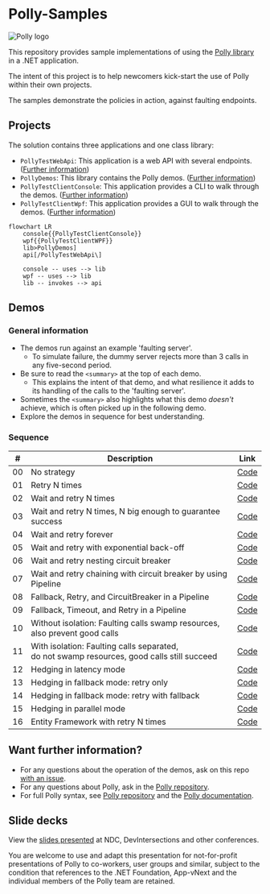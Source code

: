 # Polly-Samples

![Polly logo](https://raw.github.com/App-vNext/Polly/main/Polly-Logo.png)

This repository provides sample implementations of using the [Polly library](https://www.github.com/App-vNext/Polly) in a .NET application.

The intent of this project is to help newcomers kick-start the use of Polly within their own projects.

The samples demonstrate the policies in action, against faulting endpoints.

## Projects

The solution contains three applications and one class library:
- `PollyTestWebApi`: This application is a web API with several endpoints. ([Further information](/PollyTestWebApi/README.md))
- `PollyDemos`: This library contains the Polly demos. ([Further information](/PollyDemos/README.md))
- `PollyTestClientConsole`: This application provides a CLI to walk through the demos. ([Further information](/PollyTestClientConsole/README.md))
- `PollyTestClientWpf`: This application provides a GUI to walk through the demos. ([Further information](/PollyTestClientWpf/README.md))

```mermaid
flowchart LR
    console{{PollyTestClientConsole}}
    wpf{{PollyTestClientWPF}}
    lib>PollyDemos]
    api[/PollyTestWebApi\]

    console -- uses --> lib
    wpf -- uses --> lib
    lib -- invokes --> api
```

## Demos

### General information

- The demos run against an example 'faulting server'.
  - To simulate failure, the dummy server rejects more than 3 calls in any five-second period.
- Be sure to read the `<summary>` at the top of each demo.
  - This explains the intent of that demo, and what resilience it adds to its handling of the calls to the 'faulting server'.
- Sometimes the `<summary>` also highlights what this demo _doesn't_ achieve, which is often picked up in the following demo.
- Explore the demos in sequence for best understanding.

### Sequence

| # | Description | Link |
| :-: | -- | :-: |
| 00 | No strategy | [Code](PollyDemos/Demo00_NoStrategy.cs) |
| 01 | Retry N times | [Code](PollyDemos/Demo01_RetryNTimes.cs) |
| 02 | Wait and retry N times | [Code](PollyDemos/Demo02_WaitAndRetryNTimes.cs) |
| 03 | Wait and retry N times, N big enough to guarantee success | [Code](PollyDemos/Demo03_WaitAndRetryNTimes_WithEnoughRetries.cs) |
| 04 | Wait and retry forever | [Code](PollyDemos/Demo04_WaitAndRetryForever.cs) |
| 05 | Wait and retry with exponential back-off | [Code](PollyDemos/Demo05_WaitAndRetryWithExponentialBackoff.cs) |
| 06 | Wait and retry nesting circuit breaker | [Code](PollyDemos/Demo06_WaitAndRetryNestingCircuitBreaker.cs) |
| 07 | Wait and retry chaining with circuit breaker by using Pipeline | [Code](PollyDemos/Demo07_WaitAndRetryNestingCircuitBreakerUsingPipeline.cs) |
| 08 | Fallback, Retry, and CircuitBreaker in a Pipeline | [Code](PollyDemos/Demo08_Pipeline-Fallback-WaitAndRetry-CircuitBreaker.cs) |
| 09 | Fallback, Timeout, and Retry in a Pipeline | [Code](PollyDemos/Demo09_Pipeline-Fallback-Timeout-WaitAndRetry.cs) |
| 10 | Without isolation: Faulting calls swamp resources, <br/>also prevent good calls | [Code](PollyDemos/Demo10_SharedConcurrencyLimiter.cs) |
| 11 | With isolation: Faulting calls separated, <br/>do not swamp resources, good calls still succeed | [Code](PollyDemos/Demo11_MultipleConcurrencyLimiters.cs) |
| 12 | Hedging in latency mode | [Code](PollyDemos/Demo12_LatencyHedging.cs) |
| 13 | Hedging in fallback mode: retry only | [Code](PollyDemos/Demo13_FallbackHedging-RetryOnly.cs) |
| 14 | Hedging in fallback mode: retry with fallback | [Code](PollyDemos/Demo14_FallbackHedging-RetryWithFallback.cs) |
| 15 | Hedging in parallel mode | [Code](PollyDemos/Demo15_ParallelHedging.cs) |
| 16 | Entity Framework with retry N times | [Code](PollyDemos/Demo16_EntityFramework-WithRetryNTimes.cs) |

## Want further information?

- For any questions about the operation of the demos, ask on this repo [with an issue](https://github.com/App-vNext/Polly-Samples/issues/new/choose).
- For any questions about Polly, ask in the [Polly repository](https://www.github.com/App-vNext/Polly/issues/new/choose).
- For full Polly syntax, see [Polly repository]((https://github.com/App-vNext/Polly#readme)) and the [Polly documentation](https://www.pollydocs.org/).

## Slide decks

View the [slides presented](./slides/AppvNext-DotNetFoundation-Polly-DemoSlides-Nov-2019-generic.pptx) at NDC, DevIntersections and other conferences.

You are welcome to use and adapt this presentation for not-for-profit presentations of Polly to co-workers, user groups and similar, subject to the condition that references to the .NET Foundation, App-vNext and the individual members of the Polly team are retained.
